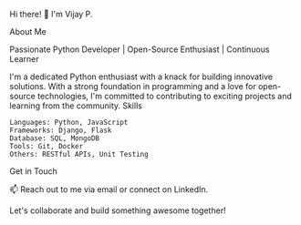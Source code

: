 Hi there! 👋 I'm Vijay P.


About Me

Passionate Python Developer | Open-Source Enthusiast | Continuous Learner

I'm a dedicated Python enthusiast with a knack for building innovative solutions. With a strong foundation in programming and a love for open-source technologies, I'm committed to contributing to exciting projects and learning from the community.
Skills

    Languages: Python, JavaScript
    Frameworks: Django, Flask
    Database: SQL, MongoDB
    Tools: Git, Docker
    Others: RESTful APIs, Unit Testing
    

Get in Touch

📫 Reach out to me via email or connect on LinkedIn.

Let's collaborate and build something awesome together!
